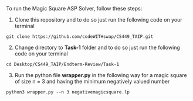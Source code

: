 To run the Magic Square ASP Solver, follow these steps:

1. Clone this repository and to do so just run the following code on your terminal
~~~
git clone https://github.com/codeWITHswap/CS449_TAIP.git
~~~
2. Change directory to **Task-1** folder and to do so just run the following code on your terminal
~~~
cd Desktop/CS449_TAIP/Endterm-Review/Task-1
~~~
3. Run the python file **wrapper.py** in the following way for a magic square of size n = 3 and having the minimum negatively valued number
~~~
python3 wrapper.py --n 3 negativemagicsquare.lp
~~~
